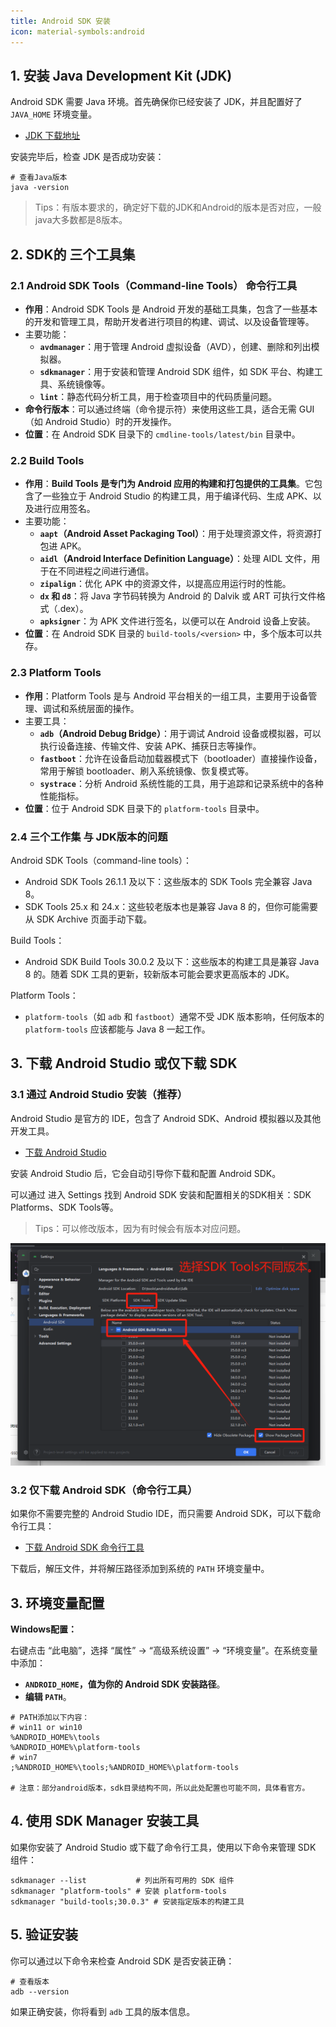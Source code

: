 ```yaml
---
title: Android SDK 安装
icon: material-symbols:android
---
```


## 1. **安装 Java Development Kit (JDK)**

Android SDK 需要 Java 环境。首先确保你已经安装了 JDK，并且配置好了 `JAVA_HOME` 环境变量。

- [JDK 下载地址](https://www.oracle.com/java/technologies/javase-downloads.html)

安装完毕后，检查 JDK 是否成功安装：

```shell
# 查看Java版本
java -version
```

> Tips：有版本要求的，确定好下载的JDK和Android的版本是否对应，一般java大多数都是8版本。



## 2. SDK的 三个工具集

### 2.1 **Android SDK Tools**（Command-line Tools） 命令行工具

- **作用**：Android SDK Tools 是 Android 开发的基础工具集，包含了一些基本的开发和管理工具，帮助开发者进行项目的构建、调试、以及设备管理等。
- 主要功能：
  - **`avdmanager`**：用于管理 Android 虚拟设备（AVD），创建、删除和列出模拟器。
  - **`sdkmanager`**：用于安装和管理 Android SDK 组件，如 SDK 平台、构建工具、系统镜像等。
  - **`lint`**：静态代码分析工具，用于检查项目中的代码质量问题。
- **命令行版本**：可以通过终端（命令提示符）来使用这些工具，适合无需 GUI（如 Android Studio）时的开发操作。
- **位置**：在 Android SDK 目录下的 `cmdline-tools/latest/bin` 目录中。

### 2.2 **Build Tools**

- **作用**：**Build Tools 是专门为 Android 应用的构建和打包提供的工具集**。它包含了一些独立于 Android Studio 的构建工具，用于编译代码、生成 APK、以及进行应用签名。
- 主要功能：
  - **`aapt`（Android Asset Packaging Tool）**：用于处理资源文件，将资源打包进 APK。
  - **`aidl`（Android Interface Definition Language）**：处理 AIDL 文件，用于在不同进程之间进行通信。
  - **`zipalign`**：优化 APK 中的资源文件，以提高应用运行时的性能。
  - **`dx` 和 `d8`**：将 Java 字节码转换为 Android 的 Dalvik 或 ART 可执行文件格式（.dex）。
  - **`apksigner`**：为 APK 文件进行签名，以便可以在 Android 设备上安装。
- **位置**：在 Android SDK 目录的 `build-tools/<version>` 中，多个版本可以共存。

### 2.3 Platform Tools 

- **作用**：Platform Tools 是与 Android 平台相关的一组工具，主要用于设备管理、调试和系统层面的操作。
- 主要工具：
  - **`adb`（Android Debug Bridge）**：用于调试 Android 设备或模拟器，可以执行设备连接、传输文件、安装 APK、捕获日志等操作。
  - **`fastboot`**：允许在设备启动加载器模式下（bootloader）直接操作设备，常用于解锁 bootloader、刷入系统镜像、恢复模式等。
  - **`systrace`**：分析 Android 系统性能的工具，用于追踪和记录系统中的各种性能指标。
- **位置**：位于 Android SDK 目录下的 `platform-tools` 目录中。

### 2.4 三个工作集 与 JDK版本的问题

Android SDK Tools（command-line tools）：

- Android SDK Tools 26.1.1 及以下：这些版本的 SDK Tools 完全兼容 Java 8。
- SDK Tools 25.x 和 24.x：这些较老版本也是兼容 Java 8 的，但你可能需要从 SDK Archive 页面手动下载。

Build Tools：

- Android SDK Build Tools 30.0.2 及以下：这些版本的构建工具是兼容 Java 8 的。随着 SDK 工具的更新，较新版本可能会要求更高版本的 JDK。

 Platform Tools：

- `platform-tools`（如 `adb` 和 `fastboot`）通常不受 JDK 版本影响，任何版本的 `platform-tools` 应该都能与 Java 8 一起工作。



## 3. **下载 Android Studio 或仅下载 SDK**

### 3.1 通过 Android Studio 安装（推荐）

Android Studio 是官方的 IDE，包含了 Android SDK、Android 模拟器以及其他开发工具。

- [下载 Android Studio](https://developer.android.com/studio)

安装 Android Studio 后，它会自动引导你下载和配置 Android SDK。

可以通过 进入 Settings 找到 Android SDK 安装和配置相关的SDK相关：SDK Platforms、SDK Tools等。

> Tips：可以修改版本，因为有时候会有版本对应问题。

![image-20240905105514924](https://raw.githubusercontent.com/xupengboo/xupengboo-picture/main/img/image-20240905105514924.png)



### 3.2 仅下载 Android SDK（命令行工具）

如果你不需要完整的 Android Studio IDE，而只需要 Android SDK，可以下载命令行工具：

- [下载 Android SDK 命令行工具](https://developer.android.com/studio#downloads)

下载后，解压文件，并将解压路径添加到系统的 `PATH` 环境变量中。



## 3. 环境变量配置

**Windows配置：**

右键点击 “此电脑”，选择 “属性” -> “高级系统设置” -> “环境变量”。在系统变量中添加：

- **`ANDROID_HOME`，值为你的 Android SDK 安装路径**。
- **编辑 `PATH`**。

```shell
# PATH添加以下内容：
# win11 or win10
%ANDROID_HOME%\tools
%ANDROID_HOME%\platform-tools
# win7
;%ANDROID_HOME%\tools;%ANDROID_HOME%\platform-tools

# 注意：部分android版本，sdk目录结构不同，所以此处配置也可能不同，具体看官方。
```



## 4. **使用 SDK Manager 安装工具**

如果你安装了 Android Studio 或下载了命令行工具，使用以下命令来管理 SDK 组件：

```shell
sdkmanager --list           # 列出所有可用的 SDK 组件
sdkmanager "platform-tools" # 安装 platform-tools
sdkmanager "build-tools;30.0.3" # 安装指定版本的构建工具
```



## 5. **验证安装**

你可以通过以下命令来检查 Android SDK 是否安装正确：

```shell
# 查看版本
adb --version
```

如果正确安装，你将看到 `adb` 工具的版本信息。
